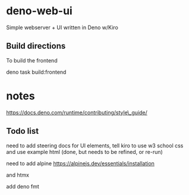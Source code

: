 # deno-web-ui

Simple webserver + UI written in Deno w/Kiro

## Build directions

To build the frontend

deno task build:frontend

# notes

https://docs.deno.com/runtime/contributing/style\_guide/

## Todo list

need to add steering docs for UI elements, tell kiro to use w3 school css and use example html (done, but needs to be refined, or re-run)

need to add alpine
https://alpinejs.dev/essentials/installation

and htmx

add deno fmt
